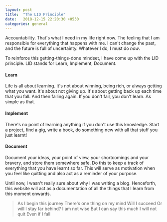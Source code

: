 ```yaml
---
layout: post
title:  "The LID Principle"
date:   2018-12-15 22:20:30 +0530
categories: general
---
```


Accountability. That's what I need in my life right now. The feeling that I am responsible for everything that happens with me. I can't change the past, and the future is full of uncertainty. Whatever I do, I must do _now_.

To reinforce this getting-things-done mindset, I have come up with the LID principle. LID stands for Learn, Implement, Document.

#### Learn
Life is all about learning. It's not about winning, being rich, or always getting what you want. It's about not giving up. It's about getting back up each time that you fall. And then falling again. If you don't fail, you don't learn. As simple as that. 

#### Implement
There's no point of learning anything if you don't use this knowledge. Start a project, find a gig, write a book, do something new with all that stuff you just learnt!

#### Document
Document your ideas, your point of view, your shortcomings and your bravery, and store them somewhere safe. Do this to keep a track of everything that you have learnt so far. This will serve as motivation when you feel like quitting and also act as a reminder of your purpose.

Until now, I wasn't really sure about why I was writing a blog. Henceforth, this website will act as a documentation of all the things that I learn from this moment onwards.

>As I begin this journey
>There's one thing on my mind
>Will I succeed
>Or will I stay far behind?
>I am not wise
>But I can say this much
>I will not quit
>Even if I fall